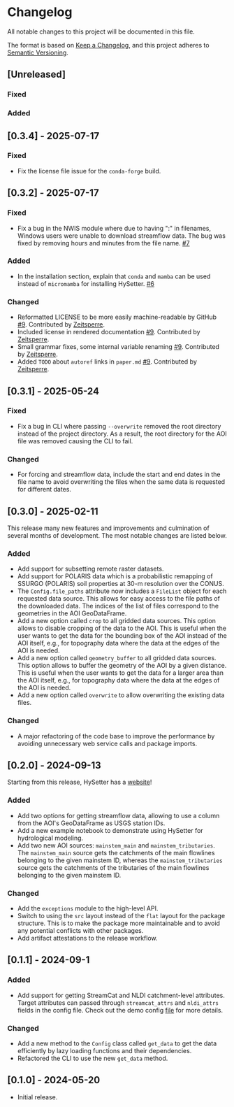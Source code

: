 # Changelog

All notable changes to this project will be documented in this file.

The format is based on [Keep a Changelog](https://keepachangelog.com/en/1.1.0/), and
this project adheres to [Semantic Versioning](https://semver.org/spec/v2.0.0.html).

## [Unreleased]

### Fixed

### Added

## [0.3.4] - 2025-07-17

### Fixed

- Fix the license file issue for the `conda-forge` build.

## [0.3.2] - 2025-07-17

### Fixed

- Fix a bug in the NWIS module where due to having ":" in filenames, Windows users were
    unable to download streamflow data. The bug was fixed by removing hours and minutes
    from the file name. [#7](https://github.com/hyriver/hysetter/issues/7)

### Added

- In the installation section, explain that `conda` and `mamba` can be used instead of
    `micromamba` for installing HySetter.
    [#6](https://github.com/hyriver/hysetter/issues/6)

### Changed

- Reformatted LICENSE to be more easily machine-readable by GitHub
    [#9](https://github.com/hyriver/hysetter/pull/9). Contributed by
    [Zeitsperre](https://github.com/Zeitsperre).
- Included license in rendered documentation
    [#9](https://github.com/hyriver/hysetter/pull/9). Contributed by
    [Zeitsperre](https://github.com/Zeitsperre).
- Small grammar fixes, some internal variable renaming
    [#9](https://github.com/hyriver/hysetter/pull/9). Contributed by
    [Zeitsperre](https://github.com/Zeitsperre).
- Added `TODO` about `autoref` links in `paper.md`
    [#9](https://github.com/hyriver/hysetter/pull/9). Contributed by
    [Zeitsperre](https://github.com/Zeitsperre).

## [0.3.1] - 2025-05-24

### Fixed

- Fix a bug in CLI where passing `--overwrite` removed the root directory instead of the
    project directory. As a result, the root directory for the AOI file was removed
    causing the CLI to fail.

### Changed

- For forcing and streamflow data, include the start and end dates in the file name to
    avoid overwriting the files when the same data is requested for different dates.

## [0.3.0] - 2025-02-11

This release many new features and improvements and culmination of several months of
development. The most notable changes are listed below.

### Added

- Add support for subsetting remote raster datasets.
- Add support for POLARIS data which is a probabilistic remapping of SSURGO (POLARIS)
    soil properties at 30-m resolution over the CONUS.
- The `Config.file_paths` attribute now includes a `FileList` object for each requested
    data source. This allows for easy access to the file paths of the downloaded data.
    The indices of the list of files correspond to the geometries in the AOI
    GeoDataFrame.
- Add a new option called `crop` to all gridded data sources. This option allows to
    disable cropping of the data to the AOI. This is useful when the user wants to get
    the data for the bounding box of the AOI instead of the AOI itself, e.g., for
    topography data where the data at the edges of the AOI is needed.
- Add a new option called `geometry_buffer` to all gridded data sources. This option
    allows to buffer the geometry of the AOI by a given distance. This is useful when
    the user wants to get the data for a larger area than the AOI itself, e.g., for
    topography data where the data at the edges of the AOI is needed.
- Add a new option called `overwrite` to allow overwriting the existing data files.

### Changed

- A major refactoring of the code base to improve the performance by avoiding
    unnecessary web service calls and package imports.

## [0.2.0] - 2024-09-13

Starting from this release, HySetter has a [website](https://hysetter.readthedocs.io)!

### Added

- Add two options for getting streamflow data, allowing to use a column from the AOI's
    GeoDataFrame as USGS station IDs.
- Add a new example notebook to demonstrate using HySetter for hydrological modeling.
- Add two new AOI sources: `mainstem_main` and `mainstem_tributaries`. The
    `mainstem_main` source gets the catchments of the main flowlines belonging to the
    given mainstem ID, whereas the `mainstem_tributaries` source gets the catchments of
    the tributaries of the main flowlines belonging to the given mainstem ID.

### Changed

- Add the `exceptions` module to the high-level API.
- Switch to using the `src` layout instead of the `flat` layout for the package
    structure. This is to make the package more maintainable and to avoid any potential
    conflicts with other packages.
- Add artifact attestations to the release workflow.

## [0.1.1] - 2024-09-1

### Added

- Add support for getting StreamCat and NLDI catchment-level attributes. Target
    attributes can passed through `streamcat_attrs` and `nldi_attrs` fields in the
    config file. Check out the demo config
    [file](https://github.com/hyriver/hysetter/blob/main/config_demo.yml) for more
    details.

### Changed

- Add a new method to the `Config` class called `get_data` to get the data efficiently
    by lazy loading functions and their dependencies.
- Refactored the CLI to use the new `get_data` method.

## [0.1.0] - 2024-05-20

- Initial release.
